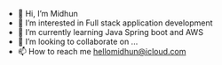 - 👋 Hi, I’m Midhun 
- 👀 I’m interested in Full stack application development
- 🌱 I’m currently learning Java Spring boot and AWS
- 💞️ I’m looking to collaborate on ...
- 📫 How to reach me hellomidhun@icloud.com

<!---
midhun140892/midhun140892 is a ✨ special ✨ repository because its `README.md` (this file) appears on your GitHub profile.
You can click the Preview link to take a look at your changes.
--->
